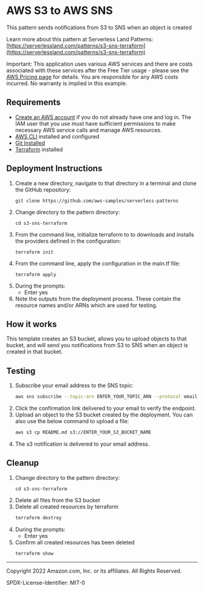 # AWS S3 to AWS SNS

This pattern sends notifications from S3 to SNS when an object is created

Learn more about this pattern at Serverless Land Patterns: [https://serverlessland.com/patterns/s3-sns-terraform](https://serverlessland.com/patterns/s3-sns-terraform)

Important: This application uses various AWS services and there are costs associated with these services after the Free Tier usage - please see the [AWS Pricing page](https://aws.amazon.com/pricing/) for details. You are responsible for any AWS costs incurred. No warranty is implied in this example.

## Requirements

* [Create an AWS account](https://portal.aws.amazon.com/gp/aws/developer/registration/index.html) if you do not already have one and log in. The IAM user that you use must have sufficient permissions to make necessary AWS service calls and manage AWS resources.
* [AWS CLI](https://docs.aws.amazon.com/cli/latest/userguide/install-cliv2.html) installed and configured
* [Git Installed](https://git-scm.com/book/en/v2/Getting-Started-Installing-Git)
* [Terraform](https://learn.hashicorp.com/tutorials/terraform/install-cli?in=terraform/aws-get-started) installed

## Deployment Instructions

1. Create a new directory, navigate to that directory in a terminal and clone the GitHub repository:
    ``` 
    git clone https://github.com/aws-samples/serverless-patterns
    ```
1. Change directory to the pattern directory:
    ```
    cd s3-sns-terraform
    ```
1. From the command line, initialize terraform to  to downloads and installs the providers defined in the configuration:
    ```
    terraform init
    ```
1. From the command line, apply the configuration in the main.tf file:
    ```
    terraform apply
    ```
1. During the prompts:
    * Enter yes
1. Note the outputs from the deployment process. These contain the resource names and/or ARNs which are used for testing.

## How it works

This template creates an S3 bucket, allows you to upload objects to that bucket, and will send you notifications from S3 to SNS when an object is created in that bucket.

## Testing
1. Subscribe your email address to the SNS topic:
    ```bash
    aws sns subscribe --topic-arn ENTER_YOUR_TOPIC_ARN --protocol email-json --notification-endpoint ENTER_YOUR_EMAIL_ADDRESS
    ```
1. Click the confirmation link delivered to your email to verify the endpoint.
1. Upload an object to the S3 bucket created by the deployment. You can also use the below command to upload a file:
    ```bash
    aws s3 cp README.md s3://ENTER_YOUR_S3_BUCKET_NAME
    ```
1. The s3 notification is delivered to your email address.

## Cleanup
 
1. Change directory to the pattern directory:
    ```
    cd s3-sns-terraform
    ```
1. Delete all files from the S3 bucket
1. Delete all created resources by terraform
    ```bash
    terraform destroy
    ```
1. During the prompts:
    * Enter yes
1. Confirm all created resources has been deleted
    ```bash
    terraform show
    ```
----
Copyright 2022 Amazon.com, Inc. or its affiliates. All Rights Reserved.

SPDX-License-Identifier: MIT-0